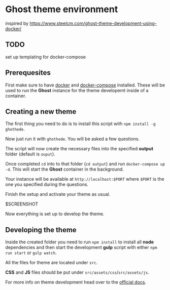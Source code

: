 # Ghost theme environment

inspired by https://www.steelcm.com/ghost-theme-development-using-docker/

## TODO

set up templating for docker-compose

## Prerequesites

First make sure to have [docker](https://docs.docker.com/) and [docker-compose](https://docs.docker.com/compose/) installed. These
will be used to run the **Ghost** instance for the theme developemt inside of a container.

## Creating a new theme

The first thing you need to do is to install this script with `npm install -g ghothede`.

Now just run it with `ghothede`. 
You will be asked a few questions.

The script will now create the necessary files into the specified **output** folder (default is `ouput`).

Once completed `cd` into to that folder (`cd output`) and run `docker-compose up -d`. This will start the **Ghost** container in the background.

Your instance will be available at `http://localhost:$PORT` where `$PORT` is the one you specified during the questions.

Finish the setup and activate your theme as usual.

$SCREENSHOT

Now everything is set up to develop the theme.

## Developing the theme

Inside the created folder you need to run `npm install` to install all **node** dependencies and then start the development **gulp** script with either `npm run start` or `gulp watch`.

All the files for theme are located under `src`. 

**CSS** and **JS** files should be put under `src/assets/css`/`src/assets/js`.

For more info on theme development head over to the [official docs](https://themes.ghost.org/docs).

